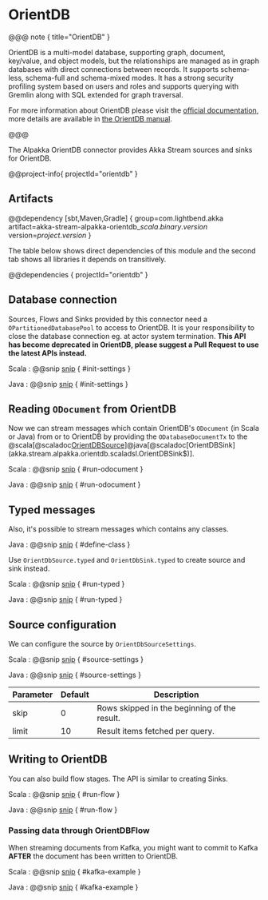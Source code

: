 # OrientDB

@@@ note { title="OrientDB" }

OrientDB is a multi-model database, supporting graph, document, key/value, and object models, but the relationships are managed as in graph databases with direct connections between records. It supports schema-less, schema-full and schema-mixed modes. It has a strong security profiling system based on users and roles and supports querying with Gremlin along with SQL extended for graph traversal.

For more information about OrientDB please visit the [official documentation](http://orientdb.com/orientdb/), more details are available in [the OrientDB manual](http://orientdb.com/docs/3.0.x/).

@@@

The Alpakka OrientDB connector provides Akka Stream sources and sinks for OrientDB.


@@project-info{ projectId="orientdb" }


## Artifacts

@@dependency [sbt,Maven,Gradle] {
  group=com.lightbend.akka
  artifact=akka-stream-alpakka-orientdb_$scala.binary.version$
  version=$project.version$
}

The table below shows direct dependencies of this module and the second tab shows all libraries it depends on transitively.

@@dependencies { projectId="orientdb" }

## Database connection

Sources, Flows and Sinks provided by this connector need a `OPartitionedDatabasePool` to access to OrientDB. It is your responsibility to close the database connection eg. at actor system termination. **This API has become deprecated in OrientDB, please suggest a Pull Request to use the latest APIs instead.**

Scala
: @@snip [snip](/orientdb/src/test/scala/docs/scaladsl/OrientDbSpec.scala) { #init-settings }

Java
: @@snip [snip](/orientdb/src/test/java/docs/javadsl/OrientDbTest.java) { #init-settings }


## Reading `ODocument` from OrientDB

Now we can stream messages which contain OrientDB's `ODocument` (in Scala or Java) from or to OrientDB by providing the `ODatabaseDocumentTx` to the
@scala[@scaladoc[OrientDBSource](akka.stream.alpakka.orientdb.scaladsl.OrientDBSource$)]@java[@scaladoc[OrientDBSink](akka.stream.alpakka.orientdb.scaladsl.OrientDBSink$)].

Scala
: @@snip [snip](/orientdb/src/test/scala/docs/scaladsl/OrientDbSpec.scala) { #run-odocument }

Java
: @@snip [snip](/orientdb/src/test/java/docs/javadsl/OrientDbTest.java) { #run-odocument }


## Typed messages

Also, it's possible to stream messages which contains any classes. 

Java
: @@snip [snip](/orientdb/src/test/java/docs/javadsl/OrientDbTest.java) { #define-class }


Use `OrientDbSource.typed` and `OrientDbSink.typed` to create source and sink instead.

Scala
: @@snip [snip](/orientdb/src/test/scala/docs/scaladsl/OrientDbSpec.scala) { #run-typed }

Java
: @@snip [snip](/orientdb/src/test/java/docs/javadsl/OrientDbTest.java) { #run-typed }


## Source configuration

We can configure the source by `OrientDbSourceSettings`.

Scala
: @@snip [snip](/orientdb/src/test/scala/docs/scaladsl/OrientDbSpec.scala) { #source-settings }

Java
: @@snip [snip](/orientdb/src/test/java/docs/javadsl/OrientDbTest.java) { #source-settings }


| Parameter        | Default | Description |
| ---------------- | ------- | ------------------------------------------- |
| skip             |   0     | Rows skipped in the beginning of the result. |
| limit            |    10   | Result items fetched per query. |



## Writing to OrientDB

You can also build flow stages. The API is similar to creating Sinks.

Scala
: @@snip [snip](/orientdb/src/test/scala/docs/scaladsl/OrientDbSpec.scala) { #run-flow }

Java
: @@snip [snip](/orientdb/src/test/java/docs/javadsl/OrientDbTest.java) { #run-flow }


### Passing data through OrientDBFlow

When streaming documents from Kafka, you might want to commit to Kafka **AFTER** the document has been written to OrientDB.

Scala
: @@snip [snip](/orientdb/src/test/scala/docs/scaladsl/OrientDbSpec.scala) { #kafka-example }

Java
: @@snip [snip](/orientdb/src/test/java/docs/javadsl/OrientDbTest.java) { #kafka-example } 
